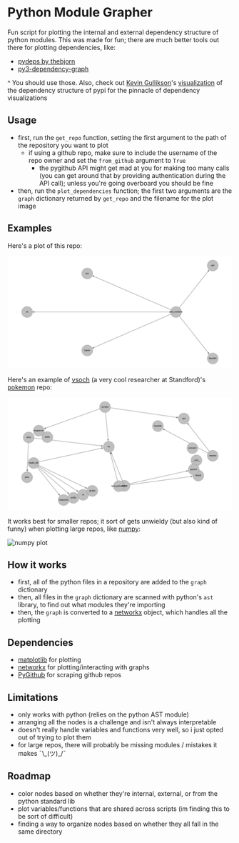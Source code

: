 # Python Module Grapher

Fun script for plotting the internal and external dependency structure of python modules. This was made for fun; there are much better tools out there for plotting dependencies, like:

- [pydeps by thebjorn](https://github.com/thebjorn/pydeps)
- [py3-dependency-graph](https://pypi.org/project/py3-dependency-graph/)

^ You should use those. Also, check out [Kevin Gullikson](http://kgullikson88.github.io/blog/)'s [visualization](https://kgullikson88.github.io/blog/pypi-analysis.html) of the dependency structure of pypi for the pinnacle of dependency visualizations

## Usage

- first, run the `get_repo` function, setting the first argument to the path of the repository you want to plot
  - if using a github repo, make sure to include the username of the repo owner and set the `from_github` argument to `True`
    - the pygithub API might get mad at you for making too many calls (you can get around that by providing authentication during the API call); unless you're going overboard you should be fine
- then, run the `plot_dependencies` function; the first two arguments are the `graph` dictionary returned by `get_repo` and the filename for the plot image

## Examples

Here's a plot of this repo:

![plot of this repo](_/self.png)

Here's an example of [vsoch](https://github.com/vsoch) (a very cool researcher at Standford)'s [pokemon](https://github.com/vsoch/pokemon) repo:

![pokemon plot](_/vsoch--pokemon.png)

It works best for smaller repos; it sort of gets unwieldy (but also kind of funny) when plotting large repos, like [numpy](https://github.com/numpy/numpy):

![numpy plot](_/numpy--numpy.png)

## How it works

- first, all of the python files in a repository are added to the `graph` dictionary
- then, all files in the `graph` dictionary are scanned with python's `ast` library, to find out what modules they're importing
- then, the `graph` is converted to a [networkx](https://networkx.github.io/) object, which handles all the plotting

## Dependencies

- [matplotlib](https://matplotlib.org/) for plotting
- [networkx](https://networkx.github.io/) for plotting/interacting with graphs
- [PyGithub](https://github.com/PyGithub/PyGithub) for scraping github repos

## Limitations

- only works with python (relies on the python AST module)
- arranging all the nodes is a challenge and isn't always interpretable
- doesn't really handle variables and functions very well, so i just opted out of trying to plot them
- for large repos, there will probably be missing modules / mistakes it makes ¯\\_(ツ)\_/¯

## Roadmap

- color nodes based on whether they're internal, external, or from the python standard lib
- plot variables/functions that are shared across scripts (im finding this to be sort of difficult)
- finding a way to organize nodes based on whether they all fall in the same directory